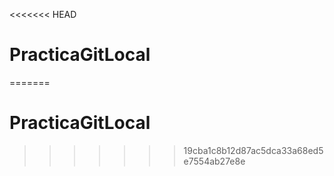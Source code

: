 <<<<<<< HEAD
# PracticaGitLocal
=======
# PracticaGitLocal
>>>>>>> 19cba1c8b12d87ac5dca33a68ed5e7554ab27e8e
